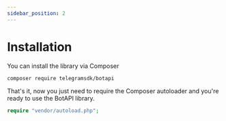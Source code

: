 ```yaml
---
sidebar_position: 2
---
```


# Installation
You can install the library via Composer

```bash
composer require telegramsdk/botapi
```

That's it, now you just need to require the Composer autoloader and you're ready to use the BotAPI library.
```php
require "vendor/autoload.php";
```